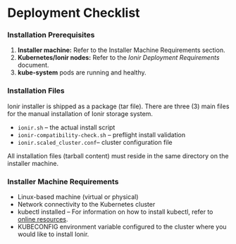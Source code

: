 # Deployment Checklist



### Installation Prerequisites

1. **Installer machine:** Refer to the Installer Machine Requirements section.
2. **Kubernetes/Ionir nodes:** Refer to the _Ionir Deployment Requirements_ document.
3. **kube-system** pods are running and healthy.

### Installation Files

Ionir installer is shipped as a package (tar file). There are three (3) main files for the manual installation of Ionir storage system.

* `ionir.sh` – the actual install script
* `ionir-compatibility-check.sh` – preflight install validation
* `ionir.scaled_cluster.conf`– cluster configuration file

All installation files (tarball content) must reside in the same directory on the installer machine.

### Installer Machine Requirements

* Linux-based machine (virtual or physical)
* Network connectivity to the Kubernetes cluster
* kubectl installed – For information on how to install kubectl, refer to [online resources](https://kubernetes.io/docs/tasks/tools/install-kubectl/).
* KUBECONFIG environment variable configured to the cluster where you would like to install Ionir.

###

###

